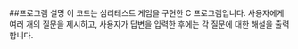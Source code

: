 ##프로그램 설명
이 코드는 심리테스트 게임을 구현한 C 프로그램입니다. 사용자에게 여러 개의 질문을 제시하고, 사용자가 답변을 입력한 후에는 각 질문에 대한 해설을 출력합니다.
